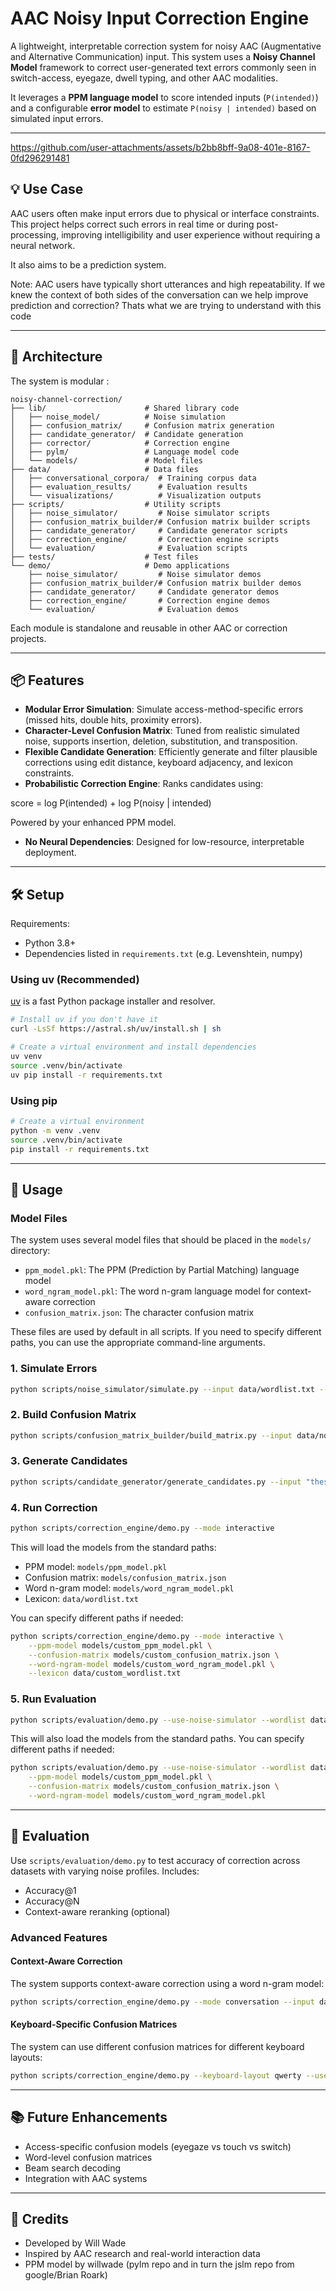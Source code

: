 # AAC Noisy Input Correction Engine

A lightweight, interpretable correction system for noisy AAC (Augmentative and Alternative Communication) input. This system uses a **Noisy Channel Model** framework to correct user-generated text errors commonly seen in switch-access, eyegaze, dwell typing, and other AAC modalities.

It leverages a  **PPM language model** to score intended inputs (`P(intended)`) and a configurable **error model** to estimate `P(noisy | intended)` based on simulated input errors.

---


https://github.com/user-attachments/assets/b2bb8bff-9a08-401e-8167-0fd296291481


## 💡 Use Case

AAC users often make input errors due to physical or interface constraints. This project helps correct such errors in real time or during post-processing, improving intelligibility and user experience without requiring a neural network.

It also aims to be a prediction system. 

Note: AAC users have typically short utterances and high repeatability. If we knew the context of both sides of the conversation can we help improve prediction and correction? Thats what we are trying to understand with this code

---

## 🔧 Architecture

The system is modular :

```
noisy-channel-correction/
├── lib/                      # Shared library code
│   ├── noise_model/          # Noise simulation
│   ├── confusion_matrix/     # Confusion matrix generation
│   ├── candidate_generator/  # Candidate generation
│   ├── corrector/            # Correction engine
│   ├── pylm/                 # Language model code
│   └── models/               # Model files
├── data/                     # Data files
│   ├── conversational_corpora/  # Training corpus data
│   ├── evaluation_results/      # Evaluation results
│   └── visualizations/          # Visualization outputs
├── scripts/                  # Utility scripts
│   ├── noise_simulator/         # Noise simulator scripts
│   ├── confusion_matrix_builder/# Confusion matrix builder scripts
│   ├── candidate_generator/     # Candidate generator scripts
│   ├── correction_engine/       # Correction engine scripts
│   └── evaluation/              # Evaluation scripts
├── tests/                    # Test files
└── demo/                     # Demo applications
    ├── noise_simulator/         # Noise simulator demos
    ├── confusion_matrix_builder/# Confusion matrix builder demos
    ├── candidate_generator/     # Candidate generator demos
    ├── correction_engine/       # Correction engine demos
    └── evaluation/              # Evaluation demos
```

Each module is standalone and reusable in other AAC or correction projects.

---

## 📦 Features

- **Modular Error Simulation**: Simulate access-method-specific errors (missed hits, double hits, proximity errors).
- **Character-Level Confusion Matrix**: Tuned from realistic simulated noise, supports insertion, deletion, substitution, and transposition.
- **Flexible Candidate Generation**: Efficiently generate and filter plausible corrections using edit distance, keyboard adjacency, and lexicon constraints.
- **Probabilistic Correction Engine**: Ranks candidates using:

score = log P(intended) + log P(noisy | intended)

Powered by your enhanced PPM model.

- **No Neural Dependencies**: Designed for low-resource, interpretable deployment.

---

## 🛠 Setup

Requirements:
- Python 3.8+
- Dependencies listed in `requirements.txt` (e.g. Levenshtein, numpy)

### Using uv (Recommended)

[uv](https://github.com/astral-sh/uv) is a fast Python package installer and resolver.

```bash
# Install uv if you don't have it
curl -LsSf https://astral.sh/uv/install.sh | sh

# Create a virtual environment and install dependencies
uv venv
source .venv/bin/activate
uv pip install -r requirements.txt
```

### Using pip

```bash
# Create a virtual environment
python -m venv .venv
source .venv/bin/activate
pip install -r requirements.txt
```

---

## 🚀 Usage

### Model Files

The system uses several model files that should be placed in the `models/` directory:

- `ppm_model.pkl`: The PPM (Prediction by Partial Matching) language model
- `word_ngram_model.pkl`: The word n-gram language model for context-aware correction
- `confusion_matrix.json`: The character confusion matrix

These files are used by default in all scripts. If you need to specify different paths, you can use the appropriate command-line arguments.

### 1. Simulate Errors

```bash
python scripts/noise_simulator/simulate.py --input data/wordlist.txt --output data/noisy_pairs.json
```

### 2. Build Confusion Matrix

```bash
python scripts/confusion_matrix_builder/build_matrix.py --input data/noisy_pairs.json --output models/confusion_matrix.json
```

### 3. Generate Candidates

```bash
python scripts/candidate_generator/generate_candidates.py --input "thes is a tst" --lexicon data/wordlist.txt
```

### 4. Run Correction

```bash
python scripts/correction_engine/demo.py --mode interactive
```

This will load the models from the standard paths:
- PPM model: `models/ppm_model.pkl`
- Confusion matrix: `models/confusion_matrix.json`
- Word n-gram model: `models/word_ngram_model.pkl`
- Lexicon: `data/wordlist.txt`

You can specify different paths if needed:

```bash
python scripts/correction_engine/demo.py --mode interactive \
    --ppm-model models/custom_ppm_model.pkl \
    --confusion-matrix models/custom_confusion_matrix.json \
    --word-ngram-model models/custom_word_ngram_model.pkl \
    --lexicon data/custom_wordlist.txt
```

### 5. Run Evaluation

```bash
python scripts/evaluation/demo.py --use-noise-simulator --wordlist data/wordlist.txt
```

This will also load the models from the standard paths. You can specify different paths if needed:

```bash
python scripts/evaluation/demo.py --use-noise-simulator --wordlist data/wordlist.txt \
    --ppm-model models/custom_ppm_model.pkl \
    --confusion-matrix models/custom_confusion_matrix.json \
    --word-ngram-model models/custom_word_ngram_model.pkl
```

---

## 🧪 Evaluation

Use `scripts/evaluation/demo.py` to test accuracy of correction across datasets with varying noise profiles. Includes:
- Accuracy@1
- Accuracy@N
- Context-aware reranking (optional)

### Advanced Features

#### Context-Aware Correction

The system supports context-aware correction using a word n-gram model:

```bash
python scripts/correction_engine/demo.py --mode conversation --input data/sample_conversations.txt
```

#### Keyboard-Specific Confusion Matrices

The system can use different confusion matrices for different keyboard layouts:

```bash
python scripts/correction_engine/demo.py --keyboard-layout qwerty --use-keyboard-matrices
```

---

## 📚 Future Enhancements

- Access-specific confusion models (eyegaze vs touch vs switch)
- Word-level confusion matrices
- Beam search decoding
- Integration with AAC systems

---

## 👥 Credits

- Developed by Will Wade
- Inspired by AAC research and real-world interaction data
- PPM model by willwade (pylm repo and in turn the jslm repo from google/Brian Roark)
